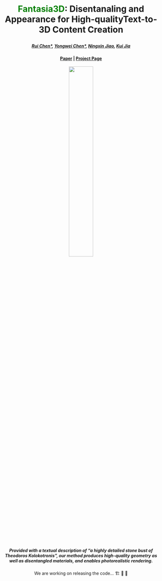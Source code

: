 # <p align="center"> <font color=#008000>Fantasia3D</font>: Disentanaling and Appearance for High-qualityText-to-3D Content Creation </p>

 #####  <p align="center"> [Rui Chen*](https://aruichen.github.io/), [Yongwei Chen*](https://cyw-3d.github.io/), [Ningxin Jiao](https://ningxinj.github.io/), [Kui Jia](http://kuijia.site/)</p>


#### <p align="center">[Paper](http://arxiv.org/abs/2303.13873) | [Project Page](https://fantasia3d.github.io/) </p>



<p align="center">
  <img width="40%" src="https://github.com/Gorilla-Lab-SCUT/Fantasia3D/blob/main/head.jpg"/>
</p>

#####  <p align="center"> Provided with a textual description of “a highly detailed stone bust of Theodoros Kolokotronis”, our method produces high-quality geometry as well as disentangled materials, and enables photorealistic rendering.

<p align="center"> We are working on releasing the code... 🏗️ 🚧 🔨</p>
